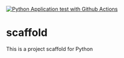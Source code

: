 [![Python Application test with Github Actions](https://github.com/bsolomon103/scaffold/actions/workflows/main.yml/badge.svg)](https://github.com/bsolomon103/scaffold/actions/workflows/main.yml)

# scaffold
This is a project scaffold for Python
